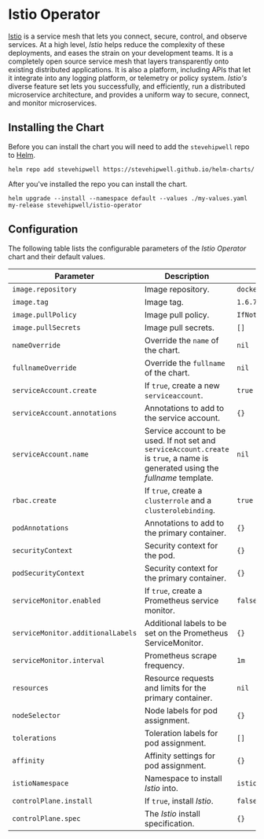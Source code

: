 # Istio Operator

[Istio](https://istio.io/) is a service mesh that lets you connect, secure, control, and observe services. At a high level, _Istio_ helps reduce the complexity of these deployments, and eases the strain on your development teams. It is a completely open source service mesh that layers transparently onto existing distributed applications. It is also a platform, including APIs that let it integrate into any logging platform, or telemetry or policy system. _Istio's_ diverse feature set lets you successfully, and efficiently, run a distributed microservice architecture, and provides a uniform way to secure, connect, and monitor microservices.

## Installing the Chart

Before you can install the chart you will need to add the `stevehipwell` repo to [Helm](https://helm.sh/).

```shell
helm repo add stevehipwell https://stevehipwell.github.io/helm-charts/
```

After you've installed the repo you can install the chart.

```shell
helm upgrade --install --namespace default --values ./my-values.yaml my-release stevehipwell/istio-operator
```

## Configuration

The following table lists the configurable parameters of the _Istio Operator_ chart and their default values.

| Parameter                         | Description                                                                                                                      | Default                    |
| --------------------------------- | -------------------------------------------------------------------------------------------------------------------------------- | -------------------------- |
| `image.repository`                | Image repository.                                                                                                                | `docker.io/istio/operator` |
| `image.tag`                       | Image tag.                                                                                                                       | `1.6.7`                    |
| `image.pullPolicy`                | Image pull policy.                                                                                                               | `IfNotPresent`             |
| `image.pullSecrets`               | Image pull secrets.                                                                                                              | `[]`                       |
| `nameOverride`                    | Override the `name` of the chart.                                                                                                | `nil`                      |
| `fullnameOverride`                | Override the `fullname` of the chart.                                                                                            | `nil`                      |
| `serviceAccount.create`           | If `true`, create a new `serviceaccount`.                                                                                        | `true`                     |
| `serviceAccount.annotations`      | Annotations to add to the service account.                                                                                       | `{}`                       |
| `serviceAccount.name`             | Service account to be used. If not set and `serviceAccount.create` is `true`, a name is generated using the _fullname_ template. | `nil`                      |
| `rbac.create`                     | If `true`, create a `clusterrole` and a `clusterolebinding`.                                                                     | `true`                     |
| `podAnnotations`                  | Annotations to add to the primary container.                                                                                     | `{}`                       |
| `securityContext`                 | Security context for the pod.                                                                                                    | `{}`                       |
| `podSecurityContext`              | Security context for the primary container.                                                                                      | `{}`                       |
| `serviceMonitor.enabled`          | If `true`, create a Prometheus service monitor.                                                                                  | `false`                    |
| `serviceMonitor.additionalLabels` | Additional labels to be set on the Prometheus ServiceMonitor.                                                                    | `{}`                       |
| `serviceMonitor.interval`         | Prometheus scrape frequency.                                                                                                     | `1m`                       |
| `resources`                       | Resource requests and limits for the primary container.                                                                          | `nil`                      |
| `nodeSelector`                    | Node labels for pod assignment.                                                                                                  | `{}`                       |
| `tolerations`                     | Toleration labels for pod assignment.                                                                                            | `[]`                       |
| `affinity`                        | Affinity settings for pod assignment.                                                                                            | `{}`                       |
| `istioNamespace`                  | Namespace to install _Istio_ into.                                                                                               | `istio-system`             |
| `controlPlane.install`            | If `true`, install _Istio_.                                                                                                      | `false`                    |
| `controlPlane.spec`               | The _Istio_ install specification.                                                                                               | `{}`                       |
